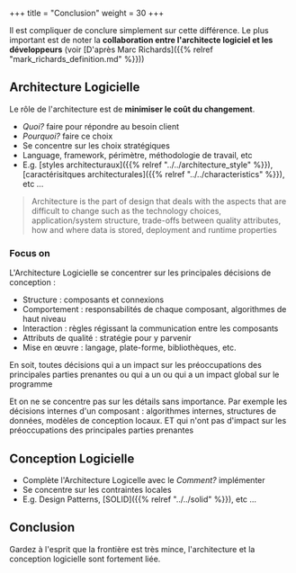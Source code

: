 +++
title = "Conclusion"
weight = 30
+++

Il est compliquer de conclure simplement sur cette différence. Le plus important est de noter la **collaboration entre l'architecte logiciel et les développeurs** (voir [D'après Marc Richards]({{% relref "mark_richards_definition.md" %}}))

## Architecture Logicielle

Le rôle de l'architecture est de **minimiser le coût du changement**.

- _Quoi?_ faire pour répondre au besoin client
- _Pourquoi?_ faire ce choix
- Se concentre sur les choix stratégiques
- Language, framework, périmètre, méthodologie de travail, etc
- E.g. [styles architecturaux]({{% relref "../../architecture_style" %}}), [caractérisitques architecturales]({{% relref "../../characteristics" %}}), etc ...

> Architecture is the part of design that deals with the aspects that are difficult to change such as the technology choices, application/system structure, trade-offs between quality attributes, how and where data is stored, deployment and runtime properties

### Focus on

L'Architecture Logicielle se concentrer sur les principales décisions de conception :

- Structure : composants et connexions
- Comportement : responsabilités de chaque composant, algorithmes de haut niveau
- Interaction : règles régissant la communication entre les composants
- Attributs de qualité : stratégie pour y parvenir
- Mise en œuvre : langage, plate-forme, bibliothèques, etc.

En soit, toutes décisions qui a un impact sur les préoccupations des principales parties prenantes ou qui a un
ou qui a un impact global sur le programme

Et on ne se concentre pas sur les détails sans importance. Par exemple les décisions internes d'un composant : algorithmes internes, structures de données, modèles de conception locaux. ET qui n'ont pas d'impact sur les préoccupations des principales parties prenantes

## Conception Logicielle

- Complète l'Architecture Logicelle avec le _Comment?_ implémenter
- Se concentre sur les contraintes locales
- E.g. Design Patterns, [SOLID]({{% relref "../../solid" %}}), etc ...

## Conclusion

Gardez à l'esprit que la frontière est très mince, l'architecture et la conception logicielle sont fortement liée.

